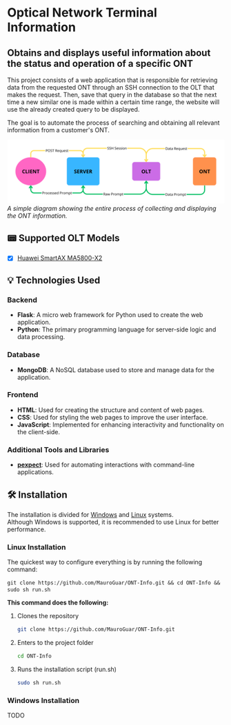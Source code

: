 # Optical Network Terminal Information

## Obtains and displays useful information about the status and operation of a specific ONT

This project consists of a web application that is responsible for retrieving data from the requested ONT through an SSH connection to the OLT that makes the request. Then, save that query in the database so that the next time a new similar one is made within a certain time range, the website will use the already created query to be displayed.

The goal is to automate the process of searching and obtaining all relevant information from a customer's ONT.

![](app/static/img/functionality-explained.png)
*A simple diagram showing the entire process of collecting and displaying the ONT information.*

## 📟 Supported OLT Models

- [X] [Huawei SmartAX MA5800-X2](https://support.huawei.com/enterprise/en/optical-access/smartax-ma5800-pid-21484577)

## 💡 Technologies Used

### Backend

- **Flask**: A micro web framework for Python used to create the web application.
- **Python**: The primary programming language for server-side logic and data processing.

### Database

- **MongoDB**: A NoSQL database used to store and manage data for the application.

### Frontend

- **HTML**: Used for creating the structure and content of web pages.
- **CSS**: Used for styling the web pages to improve the user interface.
- **JavaScript**: Implemented for enhancing interactivity and functionality on the client-side.

### Additional Tools and Libraries

- **[pexpect](https://pexpect.readthedocs.io/en/stable/)**: Used for automating interactions with command-line applications.

## 🛠️ Installation

The installation is divided for [Windows](#windows-installation) and [Linux](#linux-installation) systems.   
Although Windows is supported, it is recommended to use Linux for better performance.

### Linux Installation

The quickest way to configure everything is by running the following command:

```shell
git clone https://github.com/MauroGuar/ONT-Info.git && cd ONT-Info && sudo sh run.sh
```

**This command does the following:**

1. Clones the repository

    ```bash
    git clone https://github.com/MauroGuar/ONT-Info.git
    ```
2. Enters to the project folder
    ```bash
    cd ONT-Info
    ```
3. Runs the installation script (run.sh)
    ```bash
    sudo sh run.sh
    ```
    
### Windows Installation

TODO


